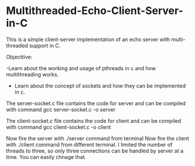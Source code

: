 # Multithreaded-Echo-Client-Server-in-C

This is a simple client-server implementation of an echo server with multi-threaded support in C.

Objecttive:

  -Learn about the working and usage of pthreads in c and how multithreading works.
  - Learn about the concept of sockets and how they can be implemented in c.

The server-socket.c file contains the code for server and can be compiled with command gcc server-socket.c -o server

The client-socket.c file contains the code for client and can be compiled with command gcc client-socket.c -o client

Now fire the server with ./server command from terminal
Now fire the client with ./client command from different terminal.
I limited the number of threads to three, so only three connections can be handled by server at a time. You can easily chnage that.
